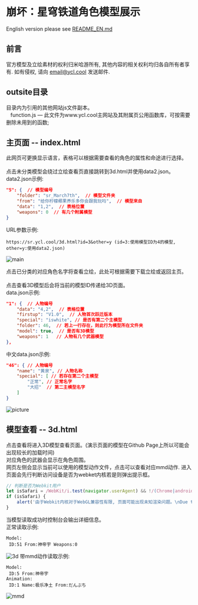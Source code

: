 # 崩坏：星穹铁道角色模型展示
English version please see [README_EN.md][en]
## 前言
官方模型及立绘素材的权利归米哈游所有, 其他内容的相关权利均归各自所有者享有. 如有侵权, 请向 [email@ycl.cool][0] 发送邮件.
## outsite目录
目录内为引用的其他网站js文件副本。<br>
&nbsp;&nbsp;&nbsp;function.js — 此文件为www.ycl.cool主网站及其附属页公用函数库，可按需要删除未用到的函数;<br>
## 主页面 -- index.html
此网页可更换显示语言，表格可以根据需要查看的角色的属性和命途进行选择。<br>
<br>
点击未分类模型会绕过立绘查看页直接跳转到3d.html并使用data2.json。<br>
data2.json示例:

```json
"5": {  // 模型编号
    "folder": "sr_March7th",  // 模型文件夹
    "from": "给你柠檬椰果养乐多你会跟我玩吗",  // 模型来自
    "data": "1,2",  // 表格位置
    "weapons": 0  // 有几个附属模型
}
```

URL参数示例:

```
https://sr.ycl.cool/3d.html?id=3&other=y (id=3:使用模型ID为4的模型, other=y:使用data2.json)
```
![main][1]

点击已分类的对应角色名字将查看立绘，此处可根据需要下载立绘或返回主页。<br><br>
点击查看3D模型后会将当前的模型ID传递给3D页面。<br>
data.json示例:

```json
"1": {  // 人物编号
    "data": "4,2",  // 表格位置
    "firstup": "V1.0",  // 人物首次跃迁版本
    "special": "iswhite", // 是否有第二个主模型
    "folder": 46,  // 若上一行存在，则此行为模型所在文件夹
    "model": true,  // 是否有3D模型
    "weapons": 1   // 人物有几个武器模型
},
```

中文data.json示例:

```json
"46": { // 人物编号
    "name": "黄泉", // 人物名称
    "special": [ // 若存在第二个主模型
        "正常", // 正常名字
        "大招"  // 第二主模型名字
    ]
}
```
![picture][2]

## 模型查看 -- 3d.html
点击查看将进入3D模型查看页面。(演示页面的模型在Github Page上所以可能会出现较长的加载时间)<br>
对应角色的武器会显示在角色周围。<br>
网页左侧会显示当前可以使用的模型动作文件，点击可以查看对应mmd动作.
进入页面会先行判断访问设备是否为webket内核若是则弹出提示框。

```javascript
// 判断是否为Webkit用户
let isSafari = /WebKit/i.test(navigator.userAgent) && !/(Chrome|android)/i.test(navigator.userAgent);
if (isSafari) {
	alert('由于Webkit内核对于WebGL兼容性有限, 页面可能出现未知渲染问题。\nDue to the limited compatibility of the Webkit kernel for WebGL, pages may have unknown rendering issues.')
}
```

当模型读取成功时控制台会输出详细信息。<br>
正常读取示例:
```
Model:
 ID:51 From:神帝宇 Weapons:0
```
![3d][3]
带mmd动作读取示例:
```
Model:
 ID:5 From:神帝宇
Animation:
 ID:1 Name:极乐净土 From:だんぶち
```
![mmd][4]

[en]: README_EN.md
[0]: mailto:email@ycl.cool
[1]: https://blog.ycl.cool/usr/uploads/2025/03/2416911427.jpg
[2]: https://blog.ycl.cool/usr/uploads/2025/03/302793935.jpg
[3]: https://blog.ycl.cool/usr/uploads/2025/03/2962774676.jpg
[4]: https://blog.ycl.cool/usr/uploads/2025/03/224161822.jpg
